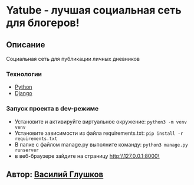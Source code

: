 # Yatube - лучшая социальная сеть для блогеров!

## Описание

Социальная сеть для публикации личных дневников

###  Технологии
- [Python]
- [Django]

### Запуск проекта в dev-режиме

- Установите и активируйте виртуальное окружение: `python3 -m venv venv`
- Установите зависимости из файла requirements.txt: ``` pip install -r requirements.txt ``` 
- В папке с файлом manage.py выполните команду: ``` python3 manage.py runserver ```
- в веб-браузере зайдите на страницу <http:\\127.0.0.1:8000\>

## Автор: [Василий Глушков]

[//]: # 
  [Python]: <https://www.python.org>
  [Django REST framework]: <https://www.django-rest-framework.org>
  [Django]: <https://www.djangoproject.com>
  [JWT]: <https://jwt.io>
  [Pillow]: <https://pillow.readthedocs.io/>
  [Docker]: <https://www.docker.com>
  [PostgreSQL]: <https://www.postgresql.org>
  [nginx]: <https://nginx.org/ru/>
  [Василий Глушков]: <https://github.com/Vasilii-byte>
